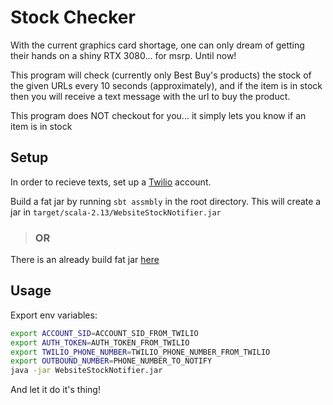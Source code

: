 # Stock Checker
With the current graphics card shortage, one can only dream of getting their hands on a shiny RTX 3080... for msrp.
Until now! 

This program will check (currently only Best Buy's products) the stock of the given URLs every 10 seconds (approximately), and if the item is in stock then you will receive a text message with the url to buy the product.

This program does NOT checkout for you... it simply lets you know if an item is in stock

## Setup

In order to recieve texts, set up a [Twilio](https://www.twilio.com/) account.

Build a fat jar by running `sbt assmbly` in the root directory. This will create a jar in `target/scala-2.13/WebsiteStockNotifier.jar`

> ### OR

There is an already build fat jar [here](build/WebsiteStockNotifier.jar)

## Usage

Export env variables:
```bash
export ACCOUNT_SID=ACCOUNT_SID_FROM_TWILIO
export AUTH_TOKEN=AUTH_TOKEN_FROM_TWILIO
export TWILIO_PHONE_NUMBER=TWILIO_PHONE_NUMBER_FROM_TWILIO
export OUTBOUND_NUMBER=PHONE_NUMBER_TO_NOTIFY
java -jar WebsiteStockNotifier.jar
```

And let it do it's thing!


